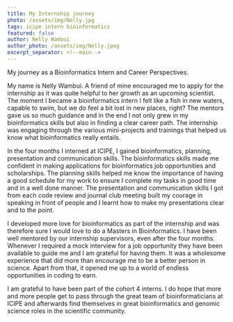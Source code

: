 ```yaml
---
title: My Internship journey
photo: /assets/img/Nelly.jpg
tags: icipe intern bioinformatics
featured: false
author: Nelly Wambui
author_photo: /assets/img/Nelly.jpeg
excerpt_separator: <!--main-->
---
```


My journey as a Bioinformatics Intern and Career Perspectives.

<!--main-->

My name is Nelly Wambui. A friend of mine encouraged me to apply for the internship as it was quite helpful to her growth as an upcoming scientist. The moment I became a bioinformatics intern I felt like a fish in new waters, capable to swim, but we do feel a bit lost in new places, right? The mentors gave us so much guidance and in the end I not only grew in my bioinformatics skills but also in finding a clear career path. The internship was engaging  through the various mini-projects and trainings that helped us know what bioinformatics really entails. 

In the four months I interned at ICIPE, I gained bioinformatics, planning, presentation and communication skills. The bioinformatics skills made me confident in making applications for bioinformatics job opportunities and scholarships. The planning skills helped me know the importance of having a good schedule for my work to ensure I complete my tasks in good time and in a well done manner. The presentation and communication skills I got from each code review and journal club meeting built my courage in speaking in front of people and I learnt how to make my presentations clear and to the point.  

I developed more love for bioinformatics as part of the internship and was therefore sure I would love to do a Masters in Bioinformatics. I have been well mentored by our internship supervisors, even after the four months. Whenever I required a mock interview for a job opportunity they have been available to guide me and I am grateful for having them. It was a wholesome experience that did more than encourage me to be a better person in science. Apart from that, it opened me up to a world of endless opportunities in coding to earn.  

I am grateful to have been part of the cohort 4 interns. I do hope that more and more people get to pass through the great team of bioinformaticians at ICIPE and afterwards find themselves in great bioinformatics and genomic science roles in the scientific community.  
